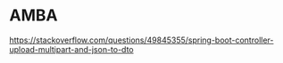 # AMBA

https://stackoverflow.com/questions/49845355/spring-boot-controller-upload-multipart-and-json-to-dto
